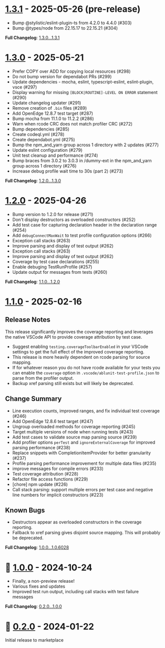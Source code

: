# [1.3.1](https://github.com/kenherring/ablunit-test-runner/releases/tag/1.3.1) - 2025-05-26 (pre-release)

* Bump @stylistic/eslint-plugin-ts from 4.2.0 to 4.4.0 (#303)
* Bump @types/node from 22.15.17 to 22.15.21 (#304)

**Full Changelog**: [1.3.0...1.3.1](https://github.com/kenherring/ablunit-test-runner/compare/1.3.0...1.3.1)

# [1.3.0](https://github.com/kenherring/ablunit-test-runner/releases/tag/1.3.0) - 2025-05-21

* Prefer COPY over ADD for copying local resources (#298)
* Do not bump version for dependabot PRs (#299)
* Update dependencies - mocha, eslint, typescript-eslint, eslint-plugin, vsce (#297)
* Display warning for missing `[BLOCK|ROUTINE]-LEVEL ON ERROR` statement (#290)
* Update changelog updater (#291)
* Remove creation of `.bin` files (#289)
* Add OpenEdge 12.8.7 test target (#287)
* Bump mocha from 11.1.0 to 11.2.2 (#286)
* Warn when rcode CRC does not match profiler CRC (#272)
* Bump dependencies (#285)
* Create codeql.yml (#278)
* Create dependabot.yml (#275)
* Bump the npm_and_yarn group across 1 directory with 2 updates (#277)
* Update eslint configuration (#279)
* Unit test cleanup and performance (#274)
* Bump braces from 3.0.2 to 3.0.3 in /dummy-ext in the npm_and_yarn group across 1 directory (#276)
* Increase debug profile wait time to 30s (part 2) (#273)

**Full Changelog**: [1.2.0...1.3.0](https://github.com/kenherring/ablunit-test-runner/compare/1.2.0...1.3.0)

# [1.2.0](https://github.com/kenherring/ablunit-test-runner/releases/tag/1.2.0) - 2025-04-26

* Bump version to 1.2.0 for release (#271)
* Don't display destructors as overloaded constructors (#252)
* Add test case for capturing declaration header in the declaration range (#254)
* Add `debugConnectMaxWait` to test profile configuration options (#266)
* Exception call stacks (#263)
* Improve parsing and display of test output (#262)
* Exception call stacks (#263)
* Improve parsing and display of test output (#262)
* Coverage by test case declarations (#255)
* Enable debuging TestRunProfile (#257)
* Update output for messages from tests (#260)

**Full Changelog**: [1.1.0...1.2.0](https://github.com/kenherring/ablunit-test-runner/compare/1.1.0...1.2.0)

# [1.1.0](https://github.com/kenherring/ablunit-test-runner/releases/tag/1.1.0) - 2025-02-16

## Release Notes

This release significantly improves the coverage reporting and leverages the native VSCode API to provide coverage attribution by test case.

* Suggest enabling `testing.coverageToolbarEnabled` in your VSCode settings to get the full effect of the improved coverage reporting.
* This release is more heavily dependent on rcode parsing for source mapping.
* If for whatever reason you do not have rcode available for your tests you can enable the `coverage` option in `.vscode/ablunit-test-profile.json` to parse from the profiler output.
* Backup xref parsing still exists but will likely be deprecated.

## Change Summary

* Line execution counts, improved ranges, and fix individual test coverage (#246)
* Add OpenEdge 12.8.6 test target (#247)
* Ungroup overloaded methods for coverage reporting (#245)
* Target multiple versions of node when running tests (#243)
* Add test cases to validate source map parsing source (#239)
* Add profiler options `perTest` and `ignoreExternalCoverage` for improved parsing performance (#238)
* Replace snippets with CompletionItemProvider for better granularity (#237)
* Profile parsing performance improvement for multiple data files (#235)
* improve messages for compile errors (#233)
* Test coverage attribution (#228)
* Refactor file access functions (#229)
* [chore] npm update (#226)
* Call stack parsing: support multiple errors per test case and negative line numbers for implicit constructors (#223)

## Known Bugs

* Destructors appear as overloaded constructors in the coverage reporting.
* Fallback to xref parsing gives disjoint source mapping. This will probably be deprecated.

**Full Changelog**: [1.0.0...1.0.6028](https://github.com/kenherring/ablunit-test-runner/compare/1.0.0...1.0.6028)

# 🥳 [1.0.0](https://github.com/kenherring/ablunit-test-runner/releases/tag/1.0.0) - 2024-10-24

* Finally, a non-preview release!
* Various fixes and updates
* Improved test run output, including call stacks with test failure messages

**Full Changelog**: [0.2.0...1.0.0](https://github.com/kenherring/ablunit-test-runner/compare/0.2.17...1.0.0)

<!--
# [0.2.17](https://github.com/kenherring/ablunit-test-runner/releases/tag/0.2.17) - 2024-10-14 (pre-release)

* add `timeout` key to test config (#217)
* Unskip tests and ensure they pass (#216)
* Read `openedge-project.json` profile by name consistently (#212)

**Full Changelog**: [0.2.15...0.2.17](https://github.com/kenherring/ablunit-test-runner/compare/0.2.15...0.2.17)

# [0.2.15](https://github.com/kenherring/ablunit-test-runner/releases/tag/0.2.15) - 2024-10-08 (pre-release)

* Use `TestMesssage.stackTrace` instead of custom display (#213)
* Minor script and test cleanup (#178)

**Full Changelog**: [0.2.13...0.2.15](https://github.com/kenherring/ablunit-test-runner/compare/0.2.13...0.2.15)

# [0.2.13](https://github.com/kenherring/ablunit-test-runner/releases/tag/0.2.13) - 2024-10-03 (pre-release)

* Unskip proj7 tests for large projects (#194)

**Full Changelog**: [0.2.11...0.2.13](https://github.com/kenherring/ablunit-test-runner/compare/0.2.11...0.2.13)

# [0.2.11](https://github.com/kenherring/ablunit-test-runner/releases/tag/0.2.11) - 2024-09-30 (pre-release)

* Upload artifact to gh release automatically (#209)
* Restore watcher for file create, update, delete (#207)
* Add snippets for the  `@BeforeAll`,  `@BeforeEach`,  `@AfterEach`, `@AfrerAll` annotations (#205)
* Use vsce as a development dependency instead of globally installing (#206)

**Full Changelog**: [0.2.7...0.2.11](https://github.com/kenherring/ablunit-test-runner/compare/0.2.7...0.2.11)

# [0.2.7](https://github.com/kenherring/ablunit-test-runner/releases/tag/0.2.7) - 2024-09-24 (pre-release)

This is a release candidate for 1.0.0.  There is one open PR ([#194](https://github.com/kenherring/ablunit-test-runner/pull/194)), but if there are other issues reported they may be addressed as well.

* Show incremental test results during test run (#195)
* Chore: fix emoji use in issue templates (#197)
* Add OE 12.8.4 test target (#196)
* Fix coverage reporting on first line and line after executed line (#193)
* Improve test name parsing when using `#` character (#190)
* npm update (#192)
* Add xref options to test profile configuration (#191)
* Use `charset` and `extraParameters` from `openedge-project.json` (#189)
* Replace `${DLC}` in executed command and generated ini file (#188)

**Full Changelog**: [0.2.5...0.2.7](https://github.com/kenherring/ablunit-test-runner/compare/0.2.5...0.2.7)

# [0.2.5](https://github.com/kenherring/ablunit-test-runner/releases/tag/0.2.5) - 2024-09-03 (pre-release)

* Update test parsing to find skipped/ignored tests (#184)
* Parse test methods using expected error annotation (#183)
* Unskip and fix tests (#182)
* Switch compile back to eslint (#180)
* Update eslint rules and related fixes (#179)
* Sonar coverage reporting - part 1 (#177)

**Full Changelog**: [0.2.3...0.2.5](https://github.com/kenherring/ablunit-test-runner/compare/0.2.3...0.2.5)

# [0.2.3](https://github.com/kenherring/ablunit-test-runner/releases/tag/0.2.3) - 2024-08-06 (pre-release)

* Re-enable test cases (#172)
* Mocha reporters and sonar test results (#174)
* Add OE 12.8.3 as a test target (#173)
* Error configuration for scripts (#170)
* Update tests to use suiteSetupCommon (#169)
* Implement coverage via the official TestCoverage API (#155)
* Mocha reporter config for script runs vs vscode runs (#168)
* update issue templates 3 (#167)
* Update issue templates - round 2 (#166)
* Update issue templates (#165)
* Add timestamps to echo (#164)
* Eslint: update rules for promises and style (#158)
* update package.json dependencies (#160)
* Bump vscode to 1.88 (#154)
* Bump @vscode/test-cli to 0.0.9, eslint to 7.5.0 (#153)
* 🧹 Add issue templates (#145)
* Add OE 12.8.1 build target (#150)
* npm update (bump versions) (#149)
* bump PCT to v228 (#151)
* Move `src/test` to `test` (#148)
* Various development related updates (#147)
* Minor configuration updates and consistency improvements (#146)
* Update deps; upload vsix to github release; prep release v0.2.2 (#141)
* Build an insiders package that leverages the VSCode proposed TestCoverage proposed API (#138)
* Sync for consistency when rebasing insiders (#136)
* Remove configuration `ablunit.notificationsEnabled` - use 'Do not disturb mode by source command' (#131)
* Rename configuration `discoverFilesOnActivate` to `discoverAllTestsOnActivate` (#132)

See also: [Known issues in pre-release 0.2.3 (#175)](https://github.com/kenherring/ablunit-test-runner/issues/175)

**Full Changelog**: [0.2.1...0.2.3](https://github.com/kenherring/ablunit-test-runner/compare/0.2.1...0.2.3)

# [0.2.1](https://github.com/kenherring/ablunit-test-runner/releases/tag/0.2.1) - 2024-02-02 (pre-release)

* Stop refresh/test run - improving process abort (#129)
* Decorator: stop runaway events; add unit tests (#126)

**Full Changelog**: [0.2.0...0.2.1](https://github.com/kenherring/ablunit-test-runner/compare/0.2.0...0.2.1)

-->

# 🥇 [0.2.0](https://github.com/kenherring/ablunit-test-runner/releases/tag/0.2.0) - 2024-01-22

Initial release to marketplace

<!--
# [0.1.22](https://github.com/kenherring/ablunit-test-runner/releases/tag/0.1.22) - 2024-01-21 (pre-release)

* Various pipeline, versioning, and release updates
* Ensure timely response when cancelling a test run (#103)
* Set path environment var to test run with `terminal.integrated.env` settings (#97)
* Pass `terminal.integrated.env` configuation to ABLUnit process (#91)
* Rename repo: replace 'ablunit-test-runner' references with 'ablunit-test-runner' (#96)
* Rework snippets to remove language competition (#95)
* Write progress.ini to the proper location (#94)
* Call stack show line number instead of uri (#93)
* Allow tests to run with no ablunit-test-profile.json file (#92)
* Update `workspaceDir` -> `workspaceFolder` (#88)

**Full Changelog**: [v0.1.9...v0.1.22](https://github.com/kenherring/ablunit-test-runner/compare/v0.1.9...v0.1.22)

# [v0.1.9](https://github.com/kenherring/ablunit-test-runner/releases/tag/v0.1.9) - 2024-01-05 (pre-release)

* Import DB connections from openedge-project.json
* Parse source map from rcode for accuracy
* Load run profiles from `.vscode/ablunit-test-profile.json`
* Enable custom CLI commands such as `ant test`
* Various fixes/improvements/linting

# [v0.1.7](https://github.com/kenherring/ablunit-test-runner/releases/tag/v0.1.7) - 2023-12-06 (pre-release)

* Refactoring
* WSL fixes for extension development
* Fix json parsing `openedge-project.json` when comments are present
* Fix usage of dot-dir in `ablunit` configuration

# [v0.1.6](https://github.com/kenherring/ablunit-test-runner/releases/tag/v0.1.6) - 2023-11-30 (pre-release)

* Performance improvements
* Test suite parsing enabled
* Various fixes for testing config (absolute paths, DLC lookup)

# [v0.1.4](https://github.com/kenherring/ablunit-test-runner/releases/tag/v0.1.4) - 2023-11-24 (pre-release)

* Fix badges displayed in marketplace
* Cleanup configuration options

# [v0.1.3](https://github.com/kenherring/ablunit-test-runner/releases/tag/v0.1.3) - 2023-11-24 (pre-release)

* Fix badges displayed in marketplace

# [v0.1.2](https://github.com/kenherring/ablunit-test-runner/releases/tag/v0.1.2) - 2023-11-23 (pre-release)

* Various improvements/fixes

# [v0.1.1](https://github.com/kenherring/ablunit-test-runner/releases/tag/v0.1.1) - 2023-11-14 (pre-release)

* Improve coverage analysis
* Fix and add test for `ablunit.params`

# [v0.1.0](https://github.com/kenherring/ablunit-test-runner/releases/tag/v0.1.0) - 2023-11-09 (pre-release)

* Flatten the VSCode `ablunit` configuration options
* Adding test cases for `ablunit.tempDir` with fixes
* Increate test coverage and improve reporting consistency

# [v0.0.1](https://github.com/kenherring/ablunit-test-runner/releases/tag/v0.0.1) - 2023-11-05 (pre-release)

Initial pre-release to marketplace
-->
